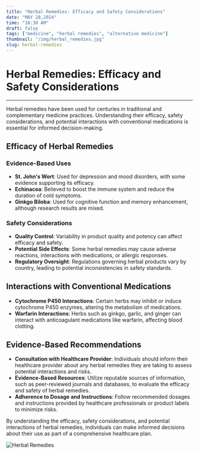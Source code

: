 ```yaml
---
title: "Herbal Remedies: Efficacy and Safety Considerations"
date: "MAY 28,2024"
time: "10:30 AM"
draft: false
tags: ["medicine", "herbal remedies", "alternative medicine"]
thumbnail: "/img/herbal_remedies.jpg"
slug: herbal-remedies
---
```


# Herbal Remedies: Efficacy and Safety Considerations

---

Herbal remedies have been used for centuries in traditional and complementary medicine practices. Understanding their efficacy, safety considerations, and potential interactions with conventional medications is essential for informed decision-making.

## Efficacy of Herbal Remedies

### Evidence-Based Uses

- **St. John's Wort**: Used for depression and mood disorders, with some evidence supporting its efficacy.
- **Echinacea**: Believed to boost the immune system and reduce the duration of cold symptoms.
- **Ginkgo Biloba**: Used for cognitive function and memory enhancement, although research results are mixed.

### Safety Considerations

- **Quality Control**: Variability in product quality and potency can affect efficacy and safety.
- **Potential Side Effects**: Some herbal remedies may cause adverse reactions, interactions with medications, or allergic responses.
- **Regulatory Oversight**: Regulations governing herbal products vary by country, leading to potential inconsistencies in safety standards.

## Interactions with Conventional Medications

- **Cytochrome P450 Interactions**: Certain herbs may inhibit or induce cytochrome P450 enzymes, altering the metabolism of medications.
- **Warfarin Interactions**: Herbs such as ginkgo, garlic, and ginger can interact with anticoagulant medications like warfarin, affecting blood clotting.

## Evidence-Based Recommendations

- **Consultation with Healthcare Provider**: Individuals should inform their healthcare provider about any herbal remedies they are taking to assess potential interactions and risks.
- **Evidence-Based Resources**: Utilize reputable sources of information, such as peer-reviewed journals and databases, to evaluate the efficacy and safety of herbal remedies.
- **Adherence to Dosage and Instructions**: Follow recommended dosages and instructions provided by healthcare professionals or product labels to minimize risks.

By understanding the efficacy, safety considerations, and potential interactions of herbal remedies, individuals can make informed decisions about their use as part of a comprehensive healthcare plan.

![Herbal Remedies](/img/herbal_remedies.jpg)
